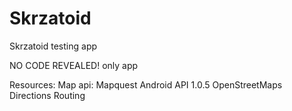 Skrzatoid
=========

Skrzatoid testing app

NO CODE REVEALED! only app

Resources:
Map api: Mapquest Android API 1.0.5
OpenStreetMaps Directions Routing